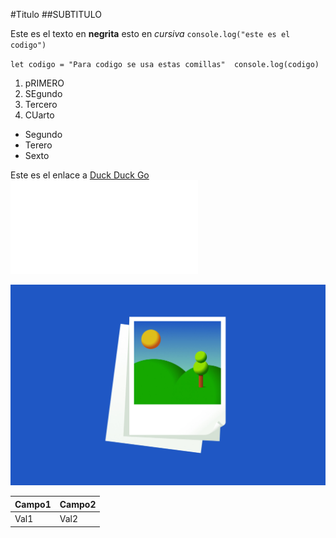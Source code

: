 #Titulo
##SUBTITULO

Este es el texto en **negrita** esto en *cursiva* `console.log("este es el codigo")`

`
let codigo = "Para codigo se usa estas comillas" 
console.log(codigo)
`


1. pRIMERO
2. SEgundo
3. Tercero
4. CUarto

- Segundo
- Terero
- Sexto

Este es el enlace a [Duck Duck Go](https://duckduckgo.com)
![File](otromarkdown.md)

![Foto](image.jpg)

|Campo1 | Campo2 |
|-------|--------|
|Val1 | Val2 |
